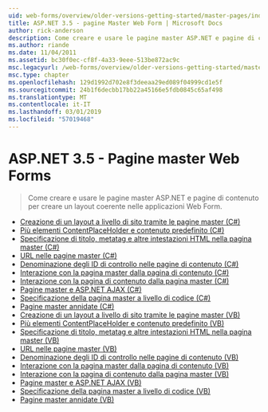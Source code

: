 ```yaml
---
uid: web-forms/overview/older-versions-getting-started/master-pages/index
title: ASP.NET 3.5 - pagine Master Web Form | Microsoft Docs
author: rick-anderson
description: Come creare e usare le pagine master ASP.NET e pagine di contenuto per creare un layout coerente nelle applicazioni Web Form.
ms.author: riande
ms.date: 11/04/2011
ms.assetid: bc30f0ec-cf8f-4a33-9eee-513be872ac9c
msc.legacyurl: /web-forms/overview/older-versions-getting-started/master-pages
msc.type: chapter
ms.openlocfilehash: 129d1992d702e8f3deeaa29ed089f04999cd1e5f
ms.sourcegitcommit: 24b1f6decbb17bb22a45166e5fdb0845c65af498
ms.translationtype: MT
ms.contentlocale: it-IT
ms.lasthandoff: 03/01/2019
ms.locfileid: "57019468"
---
```

<a name="aspnet-35---web-forms-master-pages"></a>ASP.NET 3.5 - Pagine master Web Forms
====================
> Come creare e usare le pagine master ASP.NET e pagine di contenuto per creare un layout coerente nelle applicazioni Web Form.


- [Creazione di un layout a livello di sito tramite le pagine master (C#)](creating-a-site-wide-layout-using-master-pages-cs.md)
- [Più elementi ContentPlaceHolder e contenuto predefinito (C#)](multiple-contentplaceholders-and-default-content-cs.md)
- [Specificazione di titolo, metatag e altre intestazioni HTML nella pagina master (C#)](specifying-the-title-meta-tags-and-other-html-headers-in-the-master-page-cs.md)
- [URL nelle pagine master (C#)](urls-in-master-pages-cs.md)
- [Denominazione degli ID di controllo nelle pagine di contenuto (C#)](control-id-naming-in-content-pages-cs.md)
- [Interazione con la pagina master dalla pagina di contenuto (C#)](interacting-with-the-master-page-from-the-content-page-cs.md)
- [Interazione con la pagina di contenuto dalla pagina master (C#)](interacting-with-the-content-page-from-the-master-page-cs.md)
- [Pagine master e ASP.NET AJAX (C#)](master-pages-and-asp-net-ajax-cs.md)
- [Specificazione della pagina master a livello di codice (C#)](specifying-the-master-page-programmatically-cs.md)
- [Pagine master annidate (C#)](nested-master-pages-cs.md)
- [Creazione di un layout a livello di sito tramite le pagine master (VB)](creating-a-site-wide-layout-using-master-pages-vb.md)
- [Più elementi ContentPlaceHolder e contenuto predefinito (VB)](multiple-contentplaceholders-and-default-content-vb.md)
- [Specificazione di titolo, metatag e altre intestazioni HTML nella pagina master (VB)](specifying-the-title-meta-tags-and-other-html-headers-in-the-master-page-vb.md)
- [URL nelle pagine master (VB)](urls-in-master-pages-vb.md)
- [Denominazione degli ID di controllo nelle pagine di contenuto (VB)](control-id-naming-in-content-pages-vb.md)
- [Interazione con la pagina master dalla pagina di contenuto (VB)](interacting-with-the-master-page-from-the-content-page-vb.md)
- [Interazione con la pagina di contenuto dalla pagina master (VB)](interacting-with-the-content-page-from-the-master-page-vb.md)
- [Pagine master e ASP.NET AJAX (VB)](master-pages-and-asp-net-ajax-vb.md)
- [Specificazione della pagina master a livello di codice (VB)](specifying-the-master-page-programmatically-vb.md)
- [Pagine master annidate (VB)](nested-master-pages-vb.md)
